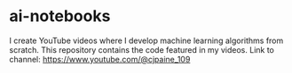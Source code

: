 # ai-notebooks
I create YouTube videos where I develop machine learning algorithms from scratch. This repository contains the code featured in my videos.
Link to channel: https://www.youtube.com/@cjpaine_109
